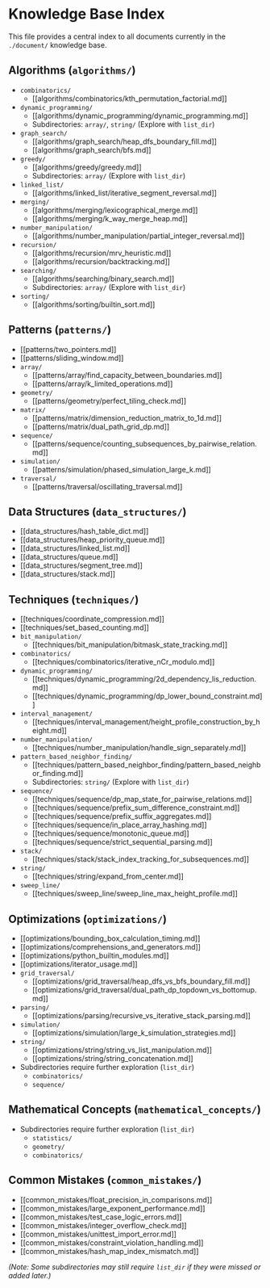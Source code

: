 # Knowledge Base Index

This file provides a central index to all documents currently in the `./document/` knowledge base.

## Algorithms (`algorithms/`)
*   `combinatorics/`
    *   [[algorithms/combinatorics/kth_permutation_factorial.md]]
*   `dynamic_programming/`
    *   [[algorithms/dynamic_programming/dynamic_programming.md]]
    *   Subdirectories: `array/`, `string/` (Explore with `list_dir`)
*   `graph_search/`
    *   [[algorithms/graph_search/heap_dfs_boundary_fill.md]]
    *   [[algorithms/graph_search/bfs.md]]
*   `greedy/`
    *   [[algorithms/greedy/greedy.md]]
    *   Subdirectories: `array/` (Explore with `list_dir`)
*   `linked_list/`
    *   [[algorithms/linked_list/iterative_segment_reversal.md]]
*   `merging/`
    *   [[algorithms/merging/lexicographical_merge.md]]
    *   [[algorithms/merging/k_way_merge_heap.md]]
*   `number_manipulation/`
    *   [[algorithms/number_manipulation/partial_integer_reversal.md]]
*   `recursion/`
    *   [[algorithms/recursion/mrv_heuristic.md]]
    *   [[algorithms/recursion/backtracking.md]]
*   `searching/`
    *   [[algorithms/searching/binary_search.md]]
    *   Subdirectories: `array/` (Explore with `list_dir`)
*   `sorting/`
    *   [[algorithms/sorting/builtin_sort.md]]

## Patterns (`patterns/`)
*   [[patterns/two_pointers.md]]
*   [[patterns/sliding_window.md]]
*   `array/`
    *   [[patterns/array/find_capacity_between_boundaries.md]]
    *   [[patterns/array/k_limited_operations.md]]
*   `geometry/`
    *   [[patterns/geometry/perfect_tiling_check.md]]
*   `matrix/`
    *   [[patterns/matrix/dimension_reduction_matrix_to_1d.md]]
    *   [[patterns/matrix/dual_path_grid_dp.md]]
*   `sequence/`
    *   [[patterns/sequence/counting_subsequences_by_pairwise_relation.md]]
*   `simulation/`
    *   [[patterns/simulation/phased_simulation_large_k.md]]
*   `traversal/`
    *   [[patterns/traversal/oscillating_traversal.md]]

## Data Structures (`data_structures/`)
*   [[data_structures/hash_table_dict.md]]
*   [[data_structures/heap_priority_queue.md]]
*   [[data_structures/linked_list.md]]
*   [[data_structures/queue.md]]
*   [[data_structures/segment_tree.md]]
*   [[data_structures/stack.md]]

## Techniques (`techniques/`)
*   [[techniques/coordinate_compression.md]]
*   [[techniques/set_based_counting.md]]
*   `bit_manipulation/`
    *   [[techniques/bit_manipulation/bitmask_state_tracking.md]]
*   `combinatorics/`
    *   [[techniques/combinatorics/iterative_nCr_modulo.md]]
*   `dynamic_programming/`
    *   [[techniques/dynamic_programming/2d_dependency_lis_reduction.md]]
    *   [[techniques/dynamic_programming/dp_lower_bound_constraint.md]]
*   `interval_management/`
    *   [[techniques/interval_management/height_profile_construction_by_height.md]]
*   `number_manipulation/`
    *   [[techniques/number_manipulation/handle_sign_separately.md]]
*   `pattern_based_neighbor_finding/`
    *   [[techniques/pattern_based_neighbor_finding/pattern_based_neighbor_finding.md]]
    *   Subdirectories: `string/` (Explore with `list_dir`)
*   `sequence/`
    *   [[techniques/sequence/dp_map_state_for_pairwise_relations.md]]
    *   [[techniques/sequence/prefix_sum_difference_constraint.md]]
    *   [[techniques/sequence/prefix_suffix_aggregates.md]]
    *   [[techniques/sequence/in_place_array_hashing.md]]
    *   [[techniques/sequence/monotonic_queue.md]]
    *   [[techniques/sequence/strict_sequential_parsing.md]]
*   `stack/`
    *   [[techniques/stack/stack_index_tracking_for_subsequences.md]]
*   `string/`
    *   [[techniques/string/expand_from_center.md]]
*   `sweep_line/`
    *   [[techniques/sweep_line/sweep_line_max_height_profile.md]]

## Optimizations (`optimizations/`)
*   [[optimizations/bounding_box_calculation_timing.md]]
*   [[optimizations/comprehensions_and_generators.md]]
*   [[optimizations/python_builtin_modules.md]]
*   [[optimizations/iterator_usage.md]]
*   `grid_traversal/`
    *   [[optimizations/grid_traversal/heap_dfs_vs_bfs_boundary_fill.md]]
    *   [[optimizations/grid_traversal/dual_path_dp_topdown_vs_bottomup.md]]
*   `parsing/`
    *   [[optimizations/parsing/recursive_vs_iterative_stack_parsing.md]]
*   `simulation/`
    *   [[optimizations/simulation/large_k_simulation_strategies.md]]
*   `string/`
    *   [[optimizations/string/string_vs_list_manipulation.md]]
    *   [[optimizations/string/string_concatenation.md]]
*   Subdirectories require further exploration (`list_dir`)
    *   `combinatorics/`
    *   `sequence/`

## Mathematical Concepts (`mathematical_concepts/`)
*   Subdirectories require further exploration (`list_dir`)
    *   `statistics/`
    *   `geometry/`
    *   `combinatorics/`

## Common Mistakes (`common_mistakes/`)
*   [[common_mistakes/float_precision_in_comparisons.md]]
*   [[common_mistakes/large_exponent_performance.md]]
*   [[common_mistakes/test_case_logic_errors.md]]
*   [[common_mistakes/integer_overflow_check.md]]
*   [[common_mistakes/unittest_import_error.md]]
*   [[common_mistakes/constraint_violation_handling.md]]
*   [[common_mistakes/hash_map_index_mismatch.md]]

*(Note: Some subdirectories may still require `list_dir` if they were missed or added later.)* 